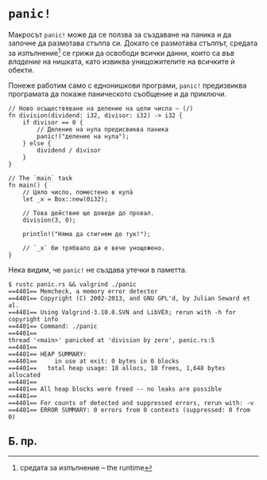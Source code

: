 # `panic!`

Макросът `panic!` може да се ползва за създаване на паника и да започне да
размотава стълпа си. Докато се размотава стълпът, средата за изпълнение[^runtime]
се грижи да освободи всички данни, които са _във владение_ на нишката, като
извиква унищожителите на всичките ѝ обекти.

Понеже работим само с еднонишкови програми, `panic!` предизвиква програмата да
покаже паническото съобщение и да приключи.

```rust,editable,ignore,mdbook-runnable
// Ново осъществяване на деление на цели числа – (/)
fn division(dividend: i32, divisor: i32) -> i32 {
    if divisor == 0 {
        // Деление на нула предисвиква паника
        panic!("деление на нула");
    } else {
        dividend / divisor
    }
}

// The `main` task
fn main() {
    // Цяло число, поместено в купа̀
    let _x = Box::new(0i32);

    // Това действие ще доведе до провал.
    division(3, 0);

    println!("Няма да стигнем до тук!");

    // `_x` би трябвало да е вече унощожено.
}
```

Нека видим, че `panic!` не създава утечки в паметта.

<!-- REUSE-IgnoreStart -->
<!-- Prevent REUSE from parsing the copyright изявлениe in the sample code -->
```shell
$ rustc panic.rs && valgrind ./panic
==4401== Memcheck, a memory error detector
==4401== Copyright (C) 2002-2013, and GNU GPL'd, by Julian Seward et al.
==4401== Using Valgrind-3.10.0.SVN and LibVEX; rerun with -h for copyright info
==4401== Command: ./panic
==4401== 
thread '<main>' panicked at 'division by zero', panic.rs:5
==4401== 
==4401== HEAP SUMMARY:
==4401==     in use at exit: 0 bytes in 0 blocks
==4401==   total heap usage: 18 allocs, 18 frees, 1,648 bytes allocated
==4401== 
==4401== All heap blocks were freed -- no leaks are possible
==4401== 
==4401== For counts of detected and suppressed errors, rerun with: -v
==4401== ERROR SUMMARY: 0 errors from 0 contexts (suppressed: 0 from 0)
```
<!-- REUSE-IgnoreEnd -->

## Б. пр.

[^runtime]: средата за изпълнение – the runtime
